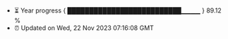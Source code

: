 - ⏳ Year progress { ██████████████████████████▁▁▁▁ } 89.12 %
- ⏰ Updated on Wed, 22 Nov 2023 07:16:08 GMT

